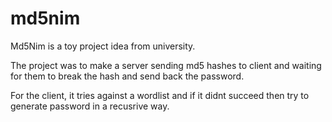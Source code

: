 # md5nim

Md5Nim is a toy project idea from university.

The project was to make a server sending md5 hashes to client and waiting
for them to break the hash and send back the password.

For the client, it tries against a wordlist and if it didnt succeed then try to
generate password in a recusrive way.
